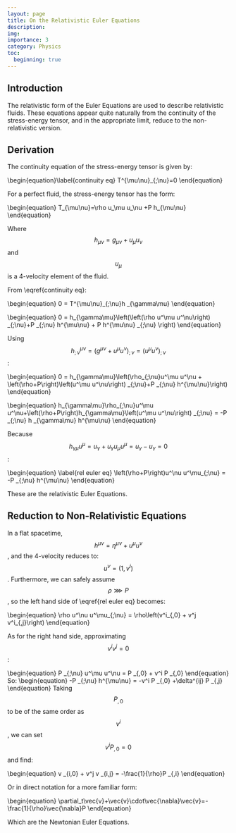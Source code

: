 ```yaml
---
layout: page
title: On the Relativistic Euler Equations
description:
img:
importance: 3
category: Physics
toc:
  beginning: true
---
```

## Introduction

The relativistic form of the Euler Equations are used to describe relativistic fluids. These equations appear quite naturally from the continuity of the stress-energy tensor, and in the appropriate limit, reduce to the non-relativistic version.

## Derivation
The continuity equation of the stress-energy tensor is given by:

\begin{equation}\label{continuity eq}
  T^{\mu\nu}_{;\nu}=0
\end{equation}

For a perfect fluid, the stress-energy tensor has the form:

\begin{equation}
  T_{\mu\nu}=\rho u_\mu u_\nu +P h_{\mu\nu}
\end{equation}

Where $$h_{\mu\nu} = g_{\mu\nu} + u_\mu u_\nu$$ and $$u_\mu$$ is a 4-velocity element of the fluid. 

From \eqref{continuity eq}:

\begin{equation}
0 = T^{\mu\nu}_{;\nu}h _{\gamma\mu}
\end{equation}

\begin{equation}
0 = h_{\gamma\mu}\left(\left(\rho u^\mu u^\nu\right) _{;\nu}+P _{;\nu} h^{\mu\nu} + P h^{\mu\nu} _{;\nu} \right)
\end{equation}

Using $$h^{\mu\nu} _{;\nu} =\left(g^{\mu\nu}+u^\mu u^\nu\right) _{;\nu}=\left(u^\mu u^\nu\right) _{;\nu}$$:

\begin{equation}
0 = h_{\gamma\mu}\left(\rho_{;\nu}u^\mu u^\nu + \left(\rho+P\right)\left(u^\mu u^\nu\right) _{;\nu}+P _{;\nu} h^{\mu\nu}\right)
\end{equation}

\begin{equation}
h_{\gamma\mu}\rho_{;\nu}u^\mu u^\nu+\left(\rho+P\right)h_{\gamma\mu}\left(u^\mu u^\nu\right) _{;\nu} = -P _{;\nu} h _{\gamma\mu} h^{\mu\nu}
\end{equation}

Because $$h_{\gamma\mu} u^\mu = u_\gamma + u_\gamma u_\mu u^\mu =  u_\gamma -  u_\gamma =0$$:

\begin{equation} \label{rel euler eq}
\left(\rho+P\right)u^\nu u^\mu_{;\nu} = -P _{;\nu} h^{\mu\nu}
\end{equation}

These are the relativistic Euler Equations.

## Reduction to Non-Relativistic Equations

In a flat spacetime, $$ h^{\mu\nu} = \eta^{\mu\nu}+u^\mu u^\nu$$, and the 4-velocity reduces to: $$u^\nu=\left(1,v^i\right)$$. Furthermore, we can safely assume $$\rho \ggg P$$, so the left hand side of \eqref{rel euler eq} becomes:

\begin{equation}
  \rho u^\nu u^\mu_{;\nu} = \rho\left(v^i_{,0} + v^j v^i_{,j}\right)
\end{equation}

As for the right hand side, approximating $$v^i v^j = 0$$:

\begin{equation}
  P _{;\nu} u^\mu u^\nu = P _{,0} + v^i P _{,0}
\end{equation}
So:
\begin{equation}
-P _{;\nu} h^{\mu\nu} = -v^i P _{,0} +\delta^{ij} P _{,j}
\end{equation}
Taking $$P _{,0}$$ to be of the same order as $$v^i$$, we can set $$v^i P _{,0}=0$$ and find:

\begin{equation}
v _{i,0} + v^j v _{i,j} = -\frac{1}{\rho}P _{,i}
\end{equation}

Or in direct notation for a more familiar form:

\begin{equation}
  \partial_t\vec{v}+\vec{v}\cdot\vec{\nabla}\vec{v}=-\frac{1}{\rho}\vec{\nabla}P
\end{equation}

 Which are the Newtonian Euler Equations. 






